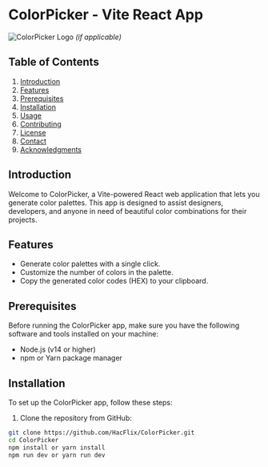 # ColorPicker - Vite React App

![ColorPicker Logo](link_to_logo.png) *(if applicable)*

## Table of Contents

1. [Introduction](#introduction)
2. [Features](#features)
3. [Prerequisites](#prerequisites)
4. [Installation](#installation)
5. [Usage](#usage)
6. [Contributing](#contributing)
7. [License](#license)
8. [Contact](#contact)
9. [Acknowledgments](#acknowledgments)

## Introduction

Welcome to ColorPicker, a Vite-powered React web application that lets you generate color palettes. This app is designed to assist designers, developers, and anyone in need of beautiful color combinations for their projects.

## Features

- Generate color palettes with a single click.
- Customize the number of colors in the palette.
- Copy the generated color codes (HEX) to your clipboard.

## Prerequisites

Before running the ColorPicker app, make sure you have the following software and tools installed on your machine:

- Node.js (v14 or higher)
- npm or Yarn package manager

## Installation

To set up the ColorPicker app, follow these steps:

1. Clone the repository from GitHub:

```bash
git clone https://github.com/HacFlix/ColorPicker.git
cd ColorPicker
npm install or yarn install
npm run dev or yarn run dev
```
